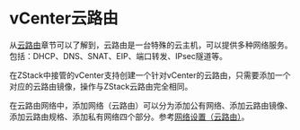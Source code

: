 # vCenter云路由

从[云路由](/Network/VR-README.md)章节可以了解到，云路由是一台特殊的云主机，可以提供多种网络服务。包括：DHCP、DNS、SNAT、EIP、端口转发、IPsec隧道等。

在ZStack中接管的vCenter支持创建一个针对vCenter的云路由，只需要添加一个对应的云路由镜像，操作与ZStack云路由完全相同。

在云路由网络中，添加网络（云路由）可以分为添加公有网络、添加云路由镜像、添加云路由规格、添加私有网络四个部分。参考[网络设置（云路由）](/Network/VR-network.md)。

